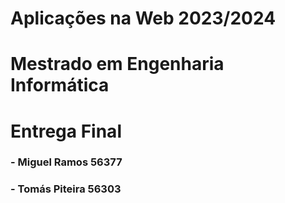 # Aplicações na Web 2023/2024
# Mestrado em Engenharia Informática

# Entrega Final

### - Miguel Ramos 56377
### - Tomás Piteira 56303

